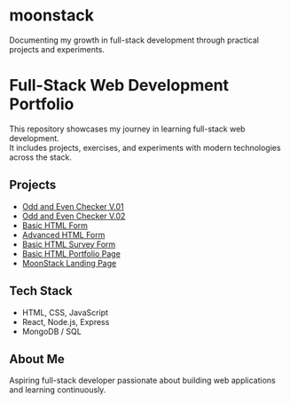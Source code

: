 # moonstack
Documenting my growth in full-stack development through practical projects and experiments.

# Full-Stack Web Development Portfolio

This repository showcases my journey in learning full-stack web development.  
It includes projects, exercises, and experiments with modern technologies across the stack.

## Projects
<!-- - [StudyHub – Learning Resources Manager](https://github.com/moonr3ader/studyhub.git) -->
- [Odd and Even Checker V.01](lesson/oddEven.html)
- [Odd and Even Checker V.02](lesson/oddEven2.html)
- [Basic HTML Form](lesson/formPractice.html)
- [Advanced HTML Form](lesson/advanceFormPractice.html)
- [Basic HTML Survey Form](lesson/surveyform.html)
- [Basic HTML Portfolio Page](lesson/project1Portfolio.html)
- [MoonStack Landing Page](lesson/indexGuide.html)


## Tech Stack
- HTML, CSS, JavaScript
- React, Node.js, Express
- MongoDB / SQL

## About Me
Aspiring full-stack developer passionate about building web applications and learning continuously.  
 <!-- Connect with me on [LinkedIn](your-link) | [Portfolio Website](your-link) -->
